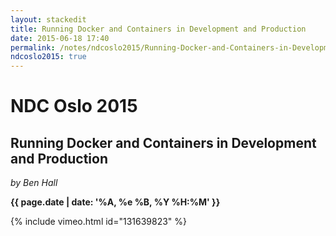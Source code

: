 ```yaml
---
layout: stackedit
title: Running Docker and Containers in Development and Production
date: 2015-06-18 17:40
permalink: /notes/ndcoslo2015/Running-Docker-and-Containers-in-Development-and-Production.html
ndcoslo2015: true
---
```


# NDC Oslo 2015

## Running Docker and Containers in Development and Production
*by Ben Hall*

**{{ page.date | date: '%A, %e %B, %Y %H:%M' }}**

{% include vimeo.html id="131639823" %}